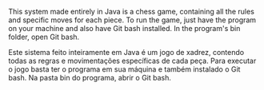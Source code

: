 This system made entirely in Java is a chess game, containing all the rules and specific moves for each piece.
To run the game, just have the program on your machine and also have Git bash installed. In the program's bin folder, open Git bash.

Este sistema feito inteiramente em Java é um jogo de xadrez, contendo todas as regras e movimentações específicas de cada peça.
Para executar o jogo basta ter o programa em sua máquina e também instalado o Git bash. Na pasta bin do programa, abrir o Git bash.
